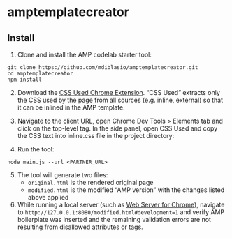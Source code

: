 # amptemplatecreator

## Install

1. Clone and install the AMP codelab starter tool:
```
git clone https://github.com/mdiblasio/amptemplatecreator.git
cd amptemplatecreator
npm install
```
2. Download the [CSS Used Chrome Extension](https://chrome.google.com/webstore/detail/css-used/cdopjfddjlonogibjahpnmjpoangjfff?hl=en). “CSS Used” extracts only the CSS used by the page from all sources (e.g. inline, external) so that it can be inlined in the AMP template. 
3. Navigate to the client URL, open Chrome Dev Tools > Elements tab and click on the top-level <html> tag. In the side panel, open CSS Used and copy the CSS text into inline.css file in the project directory:



4. Run the tool:
```
node main.js --url <PARTNER_URL>
```

5. The tool will generate two files:
    - `original.html` is the rendered original page
    - `modified.html` is the modified “AMP version” with the changes listed above applied
6. While running a local server (such as [Web Server for Chrome](https://chrome.google.com/webstore/detail/web-server-for-chrome/ofhbbkphhbklhfoeikjpcbhemlocgigb?hl=en)), navigate to `http://127.0.0.1:8080/modified.html#development=1` and verify AMP boilerplate was inserted and the remaining validation errors are not resulting from disallowed attributes or tags.
